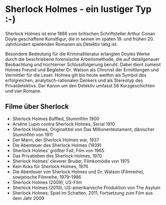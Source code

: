 # Sherlock Holmes - ein lustiger Typ :-)

Sherlock Holmes ist eine 1886 vom britischen Schriftsteller Arthur Conan Doyle geschaffene Kunstfigur, die in seinen im späten 19. und frühen 20. Jahrhundert spielenden Romanen als Detektiv tätig ist.

Besondere Bedeutung für die Kriminalliteratur erlangten Doyles Werke durch die beschriebene forensische Arbeitsmethode, die auf detailgenauer Beobachtung und nüchterner Schlussfolgerung beruht. Dabei dient zumeist Holmes Freund und Begleiter Dr. Watson als Chronist der Ermittlungen und Vermittler für die Leser. Holmes gilt bis heute weithin als Symbol des erfolgreichen, analytisch-rationalen Denkers und als Stereotyp des Privatdetektivs. Der Kanon um den Detektiv umfasst 56 Kurzgeschichten und vier Romane. 

## Filme über Sherlock

* Sherlock Holmes Baffled, Stummfilm 1900
* Arsène Lupin contra Sherlock Holmes, Serial 1910
* Sherlock Holmes, Originaltitel von Das Millionentestament, dänischer Stummfilm von 1911
* Der Mann, der Sherlock Holmes war, 1937
* Die Abenteuer des Sherlock Holmes (1939)
* Sherlock Holmes’ größter Fall, Film von 1965
* Das Privatleben des Sherlock Holmes, 1970
* Sherlock Holmes’ cleverer Bruder, Filmkomödie von 1975
* Kein Koks für Sherlock Holmes, 1976
* Die Abenteuer von Sherlock Holmes und Dr. Watson (Filmreihe), sowjetische Filmreihe, 1979–1986
* Sherlock Holmes (2009), US-Film
* Sherlock Holmes (2010), US-amerikanische Produktion von The Asylum
* Sherlock Holmes: Spiel im Schatten, 2011, Fortsetzung zum Film aus dem Jahr 2009
